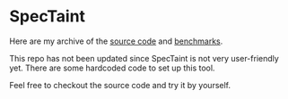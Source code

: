 # SpecTaint

Here are my archive of the [source code](https://github.com/enlighten5/SpecTaint) and [benchmarks](https://github.com/enlighten5/SpecTaint_benchmark).

This repo has not been updated since SpecTaint is not very user-friendly yet. There are some hardcoded code to set up this tool.

Feel free to checkout the source code and try it by yourself.
